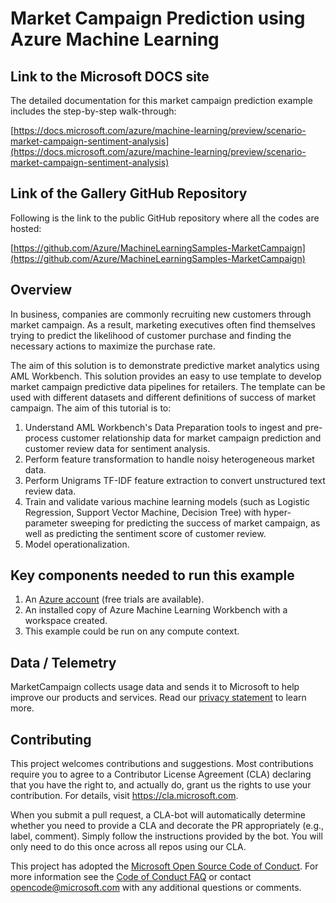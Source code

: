# Market Campaign Prediction using Azure Machine Learning

## Link to the Microsoft DOCS site

The detailed documentation for this market campaign prediction example includes the step-by-step walk-through:

[https://docs.microsoft.com/azure/machine-learning/preview/scenario-market-campaign-sentiment-analysis](https://docs.microsoft.com/azure/machine-learning/preview/scenario-market-campaign-sentiment-analysis)

## Link of the Gallery GitHub Repository

Following is the link to the public GitHub repository where all the codes are hosted:

[https://github.com/Azure/MachineLearningSamples-MarketCampaign](https://github.com/Azure/MachineLearningSamples-MarketCampaign)

## Overview

In business, companies are commonly recruiting new customers through market campaign. As a result, marketing executives often find themselves trying to predict the likelihood of customer purchase and finding the necessary actions to maximize the purchase rate.

The aim of this solution is to demonstrate predictive market analytics using AML Workbench. This solution provides an easy to use template to develop market campaign predictive data pipelines for retailers. The template can be used with different datasets and different definitions of success of market campaign. The aim of this tutorial is to:

1. Understand AML Workbench's Data Preparation tools to ingest and pre-process customer relationship data for market campaign prediction and customer review data for sentiment analysis.
2. Perform feature transformation to handle noisy heterogeneous market data.
3. Perform Unigrams TF-IDF feature extraction to convert unstructured text review data.
4. Train and validate various machine learning models (such as Logistic Regression, Support Vector Machine, Decision Tree) with hyper-parameter sweeping for predicting the success of market campaign, as well as predicting the sentiment score of customer review.
5. Model operationalization.

## Key components needed to run this example

1. An [Azure account](https://azure.microsoft.com/free/) (free trials are available).
2. An installed copy of Azure Machine Learning Workbench with a workspace created.
3. This example could be run on any compute context.

## Data / Telemetry

MarketCampaign collects usage data and sends it to Microsoft to help improve our products and services. Read our [privacy statement](https://privacy.microsoft.com/en-us/privacystatement) to learn more.

## Contributing

This project welcomes contributions and suggestions.  Most contributions require you to agree to a
Contributor License Agreement (CLA) declaring that you have the right to, and actually do, grant us
the rights to use your contribution. For details, visit https://cla.microsoft.com.

When you submit a pull request, a CLA-bot will automatically determine whether you need to provide
a CLA and decorate the PR appropriately (e.g., label, comment). Simply follow the instructions
provided by the bot. You will only need to do this once across all repos using our CLA.

This project has adopted the [Microsoft Open Source Code of Conduct](https://opensource.microsoft.com/codeofconduct/).
For more information see the [Code of Conduct FAQ](https://opensource.microsoft.com/codeofconduct/faq/) or
contact [opencode@microsoft.com](mailto:opencode@microsoft.com) with any additional questions or comments.



